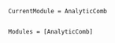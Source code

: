 ```@meta
CurrentModule = AnalyticComb
```

```@index
```

```@autodocs
Modules = [AnalyticComb]
```
